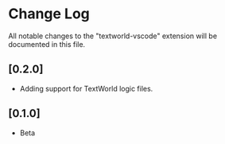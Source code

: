 # Change Log
All notable changes to the "textworld-vscode" extension will be documented in this file.


## [0.2.0]
- Adding support for TextWorld logic files.

## [0.1.0]
- Beta